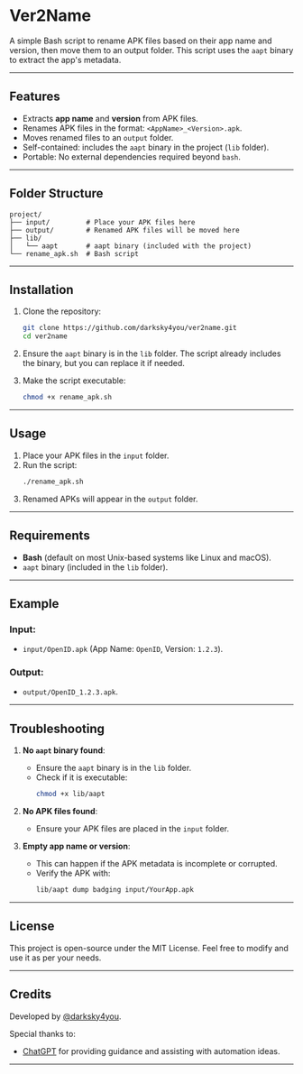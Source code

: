 # Ver2Name

A simple Bash script to rename APK files based on their app name and version, then move them to an output folder. This script uses the `aapt` binary to extract the app's metadata.

---

## Features

- Extracts **app name** and **version** from APK files.
- Renames APK files in the format: `<AppName>_<Version>.apk`.
- Moves renamed files to an `output` folder.
- Self-contained: includes the `aapt` binary in the project (`lib` folder).
- Portable: No external dependencies required beyond `bash`.

---

## Folder Structure

```
project/
├── input/         # Place your APK files here
├── output/        # Renamed APK files will be moved here
├── lib/
│   └── aapt       # aapt binary (included with the project)
└── rename_apk.sh  # Bash script
```

---

## Installation

1. Clone the repository:
   ```bash
   git clone https://github.com/darksky4you/ver2name.git
   cd ver2name
   ```

2. Ensure the `aapt` binary is in the `lib` folder. The script already includes the binary, but you can replace it if needed.

3. Make the script executable:
   ```bash
   chmod +x rename_apk.sh
   ```

---

## Usage

1. Place your APK files in the `input` folder.
2. Run the script:
   ```bash
   ./rename_apk.sh
   ```
3. Renamed APKs will appear in the `output` folder.

---

## Requirements

- **Bash** (default on most Unix-based systems like Linux and macOS).
- `aapt` binary (included in the `lib` folder).

---

## Example

### Input:
- `input/OpenID.apk` (App Name: `OpenID`, Version: `1.2.3`).

### Output:
- `output/OpenID_1.2.3.apk`.

---

## Troubleshooting

1. **No `aapt` binary found**:
   - Ensure the `aapt` binary is in the `lib` folder.
   - Check if it is executable: 
     ```bash
     chmod +x lib/aapt
     ```

2. **No APK files found**:
   - Ensure your APK files are placed in the `input` folder.

3. **Empty app name or version**:
   - This can happen if the APK metadata is incomplete or corrupted.
   - Verify the APK with:
     ```bash
     lib/aapt dump badging input/YourApp.apk
     ```

---

## License

This project is open-source under the MIT License. Feel free to modify and use it as per your needs.

---

## Credits

Developed by [@darksky4you](https://github.com/darksky4you).

Special thanks to:
- [ChatGPT](https://openai.com/chatgpt) for providing guidance and assisting with automation ideas.

---
